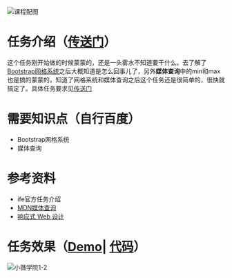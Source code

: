 ![课程配图](http://gss0.baidu.com/9rkZbzqaKgQUohGko9WTAnF6hhy/mms-res/fed/ife/ife_tutor/课程配图.3fb31f3e5af7e8d7.jpg)
# 任务介绍（[传送门](http://ife.baidu.com/course/detail/id/104)）
这个任务刚开始做的时候蒙蒙的，还是一头雾水不知道要干什么。去了解了[Bootstrap网格系统](http://www.runoob.com/bootstrap/bootstrap-grid-system.html)之后大概知道是怎么回事儿了，另外**媒体查询**中的min和max也是搞的蒙蒙的，知道了网格系统和媒体查询之后这个任务还是很简单的，很快就搞定了。具体任务要求见[传送门](http://ife.baidu.com/course/detail/id/104)
# 需要知识点（自行百度）
+ Bootstrap网格系统
+ 媒体查询
# 参考资料
+ ife官方任务介绍
+ [MDN媒体查询](https://developer.mozilla.org/zh-CN/docs/Web/Guide/CSS/Media_queries)
+ [响应式 Web 设计](http://www.runoob.com/css/css-rwd-mediaqueries.html)
# 任务效果（[Demo](https://xluos.github.io/ife/%E5%B0%8F%E8%96%87%E5%AD%A6%E9%99%A2/1-8.html)| [代码](https://github.com/xluos/ife)）
![小薇学院1-2](http://7xrp04.com1.z0.glb.clouddn.com/task_1_8_1.png)